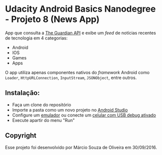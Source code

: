 # Udacity Android Basics Nanodegree - Projeto 8 (News App)
 
 App que consulta a [The Guardian API](https://open-platform.theguardian.com/documentation/) e exibe um _feed_ de notícias recentes de tecnologia em 4 categorias:
 - Android
 - IOS
 - Games
 - Apps
 
 O app utiliza apenas componentes nativos do _framework_ Android como `Loader`, `HttpURLConnection`, `InputStream`, `JSONObject`, entre outros.

## Instalação:
- Faça um clone do repositório
- Importe a pasta como um novo projeto no [Android Studio](https://developer.android.com/studio/)
- Configure um [emulador](https://developer.android.com/studio/run/emulator) ou conecte um [celular com USB debug ativado](https://developer.android.com/studio/run/device)
- Execute apartir do menu "Run"

## Copyright

Esse projeto foi desenvolvido por Márcio Souza de Oliveira em 30/09/2016.
